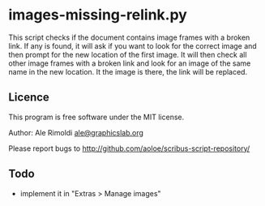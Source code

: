 # images-missing-relink.py

This script checks if the document contains image frames with a broken link.
If any is found, it will ask if you want to look for the correct image and then
prompt for the new location of the first image.
It will then check all other image frames with a broken link and look for an image
of the same name in the new location. It the image is there, the link will be
replaced.
## Licence

This program is free software under the MIT license.

Author: Ale Rimoldi <ale@graphicslab.org>

Please report bugs to http://github.com/aoloe/scribus-script-repository/

## Todo

- implement it in "Extras > Manage images"
